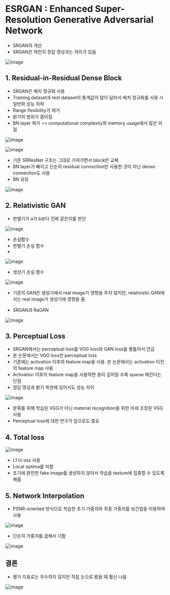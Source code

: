 # ESRGAN : Enhanced Super-Resolution Generative Adversarial Network

- SRGAN의 개선
- SRGAN은 여전히 정답 영상과는 차이가 있음

![image](https://github.com/as9786/ComputerVision/assets/80622859/77ee9448-afa1-4546-b771-97bbb7ec5ed1)

## 1. Residual-in-Residual Dense Block

- SRGAN은 배치 정규화 사용
- Training dataset과 test dataset의 통계값이 많이 달라서 배치 정규화를 사용 시 일반화 성능 하락
- Range flexibility가 제거
- 밝기의 범위가 좁아짐
- BN layer 제거 => computational complexity와 memory usage에서 많은 이점

![image](https://github.com/as9786/ComputerVision/assets/80622859/2b482d36-bcdc-4244-873f-47d050cacf99)

![image](https://github.com/as9786/ComputerVision/assets/80622859/1c036312-eafe-48f7-be73-a8bbc8223600)

- 기존 SRResNet 구조는 그대로 가져가면서 block만 교체
- BN layer가 빠지고 단순히 residual connection만 사용한 것이 아닌 dense connection도 사용
- BN 유뮤 

![image](https://github.com/as9786/ComputerVision/assets/80622859/4077b4ae-9fe0-4fe9-8c12-9b3e34639002)

## 2. Relativistic GAN

- 판별기가 a가 b보다 진짜 같은지를 판단

![image](https://github.com/as9786/ComputerVision/assets/80622859/d1109b4b-7d3c-47cf-86bc-12482c73564f)

- 손실함수
- 판별기 손실 함수
- 
![image](https://github.com/as9786/ComputerVision/assets/80622859/1ec2601b-b11e-4c97-97c9-112bcedd5051)

- 생성기 손실 함수

![image](https://github.com/as9786/ComputerVision/assets/80622859/a48e5583-ba17-4604-94a8-9fd7e58fecff)

- 기존의 GAN은 생성기에서 real image가 영향을 주지 않지만, relativistic GAN에서는 real image가 생성기에 영향을 줌

- SRGAN과 RaGAN

![image](https://github.com/as9786/ComputerVision/assets/80622859/14a1a04e-bda5-49e6-a0f4-da82b31a8bc5)

## 3. Perceptual Loss

- SRGAN에서는 perceptual loss를 VGG loss와 GAN loss를 통틀어서 언급
- 본 논문에서는 VGG loss만 perceptual loss
- 기존에는 activation 이후의 feature map을 사용. 본 논문에서는 activation 이전의 feature map 사용
- Activation 이후의 feature map을 사용하면 층이 깊어질 수록 sparse 해진다는 단점
- 정답 영상과 밝기 복원에 있어서도 성능 차이

![image](https://github.com/as9786/ComputerVision/assets/80622859/23d40e0a-c9f3-4352-b29a-3aaa5c5c2822)

- 분류를 위해 학습된 VGG가 아닌 material recognition을 위한 미세 조정된 VGG 사용
- Perceptual loss에 대한 연구가 앞으로도 중요

## 4. Total loss

![image](https://github.com/as9786/ComputerVision/assets/80622859/0fa4eda0-3beb-4a6b-8f95-811bf65cb539)

- L1 lㄷoss 사용
- Local optima를 피함
- 초기에 완전한 fake image를 생성하지 않아서 학습을 texture에 집중할 수 있도록 해줌

## 5. Network Interpolation

- PSNR-oriented 방식으로 학습한 초기 가중치와 최종 가중치를 보간법을 이용하여 사용

![image](https://github.com/as9786/ComputerVision/assets/80622859/6f30d169-0d0a-4910-a9d8-f479a25317a8)

- 단순히 가중치를 곱해서 더함

![image](https://github.com/as9786/ComputerVision/assets/80622859/5f296281-0af2-4096-ac06-c36d71c642ed)

## 결론

- 평가 지표로는 우수하지 않지만 직접 눈으로 봤을 때 훨신 나음

![image](https://github.com/as9786/ComputerVision/assets/80622859/45207bd0-2eb9-4a07-b853-1b64f288b68a)



